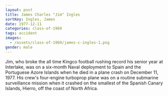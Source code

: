 ```yaml
---
layout: post
title: James Charles "Jim" Ingles
sortKey: Ingles, James
date: 1977-12-11
categories: class-of-1969
tags: accident
images:
  - /assets/class-of-1969/james-c-ingles-1.png
gender: male
---
```

Jim, who broke the all time Kingco football rushing record his senior year at Interlake, was on a six-month Naval deployment to Spain and the Portuguese Azore Islands when he died in a plane crash on December 11, 1977. His crew's four-engine turboprop plane was on a routine submarine surveillance mission when it crashed on the smallest of the Spanish Canary Islands, Hierro, off the coast of North Africa.

